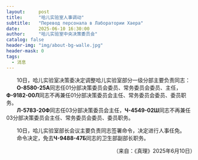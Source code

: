 ```yaml
---
layout:     post
title:      "哈儿实验室人事调动"
subtitle:   "Перевод персонала в Лаборатории Хаера"
date:       2025-06-10 16:30:00
author:     "哈儿实验室中央决策委员会"
catalog: false
header-img: "img/about-bg-walle.jpg"
header-mask: 0
tags:
  - 消息
---
```


&emsp;&emsp;10日，哈儿实验室决策委决定调整哈儿实验室部分一级分部主要负责同志：  
&emsp;&emsp;**О-8580-25А**同志任01分部决策委员会委员、常务委员会委员、主任，**Ф-9182-00Л**同志不再兼任01分部决策委员会主任、常务委员会委员、委员职务。  
&emsp;&emsp;**Л-5783-20Ф**同志任03分部决策委员会主任，**Ч-4549-02Ш**同志不再兼任03分部决策委员会主任、常务委员会委员、委员职务。

&emsp;&emsp;10日，哈儿实验室部长会议主要负责同志签署命令，决定进行人事任免。  
&emsp;&emsp;命令决定，免去**Ч-9488-47Б**同志的卫生部副部长职务。
<div style="text-align: right">（来自：《真理》2025年6月10日）</div>